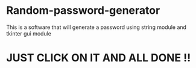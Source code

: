 # Random-password-generator
This is a software that will generate a password using string module and tkinter gui module 
#    JUST CLICK ON IT AND ALL DONE !!
